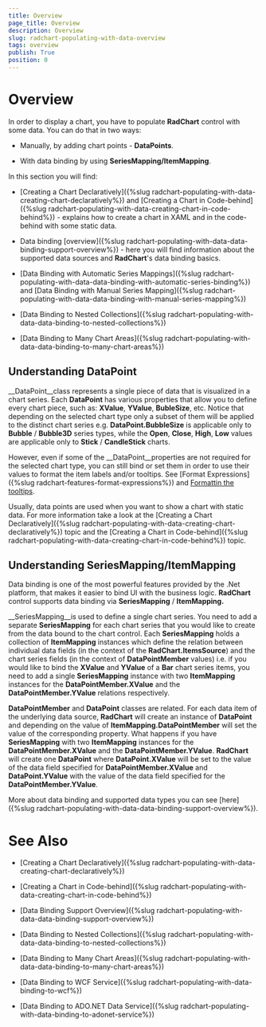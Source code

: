```yaml
---
title: Overview
page_title: Overview
description: Overview
slug: radchart-populating-with-data-overview
tags: overview
publish: True
position: 0
---
```


# Overview



In order to display a chart, you have to populate __RadChart__ control with some data. You can do that in two ways:

* Manually, by adding chart points - __DataPoints__. 


* With data binding by using __SeriesMapping/ItemMapping__.

In this section you will find:

* [Creating a Chart Declaratively]({%slug radchart-populating-with-data-creating-chart-declaratively%}) and  [Creating a Chart in Code-behind]({%slug radchart-populating-with-data-creating-chart-in-code-behind%}) - explains how to create a chart in XAML and in the code-behind with some static data. 


* Data binding [overview]({%slug radchart-populating-with-data-data-binding-support-overview%}) - here you will find information about the supported data sources and __RadChart__'s data binding basics. 


* [Data Binding with Automatic Series Mappings]({%slug radchart-populating-with-data-data-binding-with-automatic-series-binding%}) and [Data Binding with Manual Series Mapping]({%slug radchart-populating-with-data-data-binding-with-manual-series-mapping%})

* [Data Binding to Nested Collections]({%slug radchart-populating-with-data-data-binding-to-nested-collections%})

* [Data Binding to Many Chart Areas]({%slug radchart-populating-with-data-data-binding-to-many-chart-areas%})

## Understanding DataPoint

__DataPoint__class represents a single piece of data that is visualized in a chart series. Each __DataPoint__ has various properties that allow you to define every chart piece, such as: __XValue__, __YValue__, __BubleSize__, etc. Notice that depending on the selected chart type only a subset of them will be applied to the distinct chart series e.g. __DataPoint.BubbleSize__ is applicable only to __Bubble__ / __Bubble3D__ series types, while the __Open__, __Close__, __High__, __Low__ values are applicable only to __Stick__ / __CandleStick__ charts.

However, even if some of the __DataPoint__properties are not required for the selected chart type, you can still bind or set them in order to use their values to format the item labels and/or tooltips. See [Format Expressions]({%slug radchart-features-format-expressions%}) and [Formattin the tooltips](#Formatting_the_tooltip).

Usually, data points are used when you want to show a chart with static data. For more information take a look at the [Creating a Chart Declaratively]({%slug radchart-populating-with-data-creating-chart-declaratively%}) topic and the [Creating a Chart in Code-behind]({%slug radchart-populating-with-data-creating-chart-in-code-behind%}) topic.

## Understanding SeriesMapping/ItemMapping

Data binding is one of the most powerful features provided by the .Net platform, that makes it easier to bind UI with the business logic. __RadChart__ control supports data binding via __SeriesMapping__ / __ItemMapping.__

__SeriesMapping__is used to define a single chart series. You need to add a separate __SeriesMapping__ for each chart series that you would like to create from the data bound to the chart control. Each __SeriesMapping__ holds a collection of __ItemMapping__ instances which define the relation between individual data fields (in the context of the __RadChart.ItemsSource__) and the chart series fields (in the context of __DataPointMember__ values) i.e. if you would like to bind the __XValue__ and __YValue__ of a __Bar__ chart series items, you need to add a single __SeriesMapping__ instance with two __ItemMapping__ instances for the __DataPointMember.XValue__ and the __DataPointMember.YValue__ relations respectively.

__DataPointMember__ and __DataPoint__ classes are related. For each data item of the underlying data source, __RadChart__ will create an instance of __DataPoint__ and depending on the value of __ItemMapping.DataPointMember__ will set the value of the corresponding property. What happens if you have __SeriesMapping__ with two __ItemMapping__ instances for the __DataPointMember.XValue__ and the __DataPointMember.YValue__. __RadChart__ will create one __DataPoint__ where __DataPoint.XValue__ will be set to the value of the data field specified for __DataPointMember.XValue__ and __DataPoint.YValue__ with the value of the data field specified for the __DataPointMember.YValue__.

More about data binding and supported data types you can see [here]({%slug radchart-populating-with-data-data-binding-support-overview%}).

# See Also

 * [Creating a Chart Declaratively]({%slug radchart-populating-with-data-creating-chart-declaratively%})

 * [Creating a Chart in Code-behind]({%slug radchart-populating-with-data-creating-chart-in-code-behind%})

 * [Data Binding Support Overview]({%slug radchart-populating-with-data-data-binding-support-overview%})

 * [Data Binding to Nested Collections]({%slug radchart-populating-with-data-data-binding-to-nested-collections%})

 * [Data Binding to Many Chart Areas]({%slug radchart-populating-with-data-data-binding-to-many-chart-areas%})

 * [Data Binding to WCF Service]({%slug radchart-populating-with-data-binding-to-wcf%})

 * [Data Binding to ADO.NET Data Service]({%slug radchart-populating-with-data-binding-to-adonet-service%})
